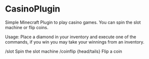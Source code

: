 # CasinoPlugin
Simple Minecraft Plugin to play casino games.
You can spin the slot machine or flip coins.

Usage:
Place a diamond in your inventory and execute one of the commands, 
if you win you may take your winnings from an inventory.

/slot                     Spin the slot machine
/coinflip {head/tails}    Flip a coin
